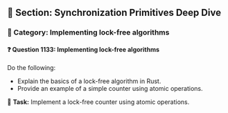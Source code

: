 ## 📘 Section: Synchronization Primitives Deep Dive
### 🔹 Category: Implementing lock-free algorithms
#### ❓ Question 1133: Implementing lock-free algorithms

Do the following:

- Explain the basics of a lock-free algorithm in Rust.
- Provide an example of a simple counter using atomic operations.

🔧 **Task:** Implement a lock-free counter using atomic operations.
